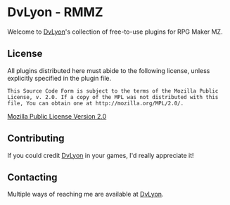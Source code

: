 # DvLyon - RMMZ

Welcome to [DvLyon](https://dvlyon.com)'s collection of free-to-use plugins for RPG Maker MZ.

## License

All plugins distributed here must abide to the following license, unless explicitly specified in the plugin file.

	This Source Code Form is subject to the terms of the Mozilla Public
	License, v. 2.0. If a copy of the MPL was not distributed with this
	file, You can obtain one at http://mozilla.org/MPL/2.0/.

[Mozilla Public License Version 2.0](http://mozilla.org/MPL/2.0/ "Mozilla Public License Version 2.0")

## Contributing

If you could credit [DvLyon](https://dvlyon.com) in your games, I'd really appreciate it!

## Contacting

Multiple ways of reaching me are available at [DvLyon](https://dvlyon.com).

